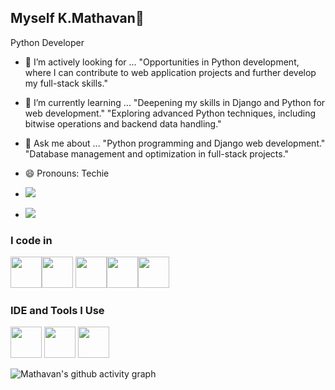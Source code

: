 ## Myself K.Mathavan👋

Python Developer

- 👀 I’m actively looking for ...
"Opportunities in Python development, where I can contribute to web application projects and further develop my full-stack skills."
- 🌱 I’m currently learning ...
"Deepening my skills in Django and Python for web development."
"Exploring advanced Python techniques, including bitwise operations and backend data handling."
- 💬 Ask me about ...
"Python programming and Django web development."
"Database management and optimization in full-stack projects."

- 😄 Pronouns: Techie
  
- <a href="mailto:kmathavancsegmail.com">
    <img src="https://img.shields.io/badge/Gmail-kmathavancsegmail.com-D14836?style=for-the-badge&logo=gmail&logoColor=white" />
</a>

- <a href="https://libraryproject.pythonanywhere.com/">
    <img src="https://img.shields.io/badge/Project-Library%20Management%20System-4CAF50?style=for-the-badge&logo=google-chrome&logoColor=white" />
</a>





### I code in
<img height="50" width="50" src="https://img.icons8.com/color/48/000000/python.png"/><img height="50" width="50" src=https://img.icons8.com/color/48/django.png >
<img height="50" width="50" src="https://img.icons8.com/color/48/000000/html-5.png" /><img height="50" width="50" src="https://img.icons8.com/color/48/000000/css3.png" /><img height="50" width="50" src="https://img.icons8.com/fluency/48/mysql-logo.png"/>


### IDE and Tools I Use
<img height="50" width="50" src="https://img.icons8.com/color/48/000000/visual-studio-code-2019.png"/> <img height="50" width="50" src="https://img.icons8.com/color/48/000000/pycharm.png"/> <img height="50" width="50" src="https://img.icons8.com/glyph-neue/64/github.png"/> 

![Mathavan's github activity graph](https://github-readme-activity-graph.vercel.app/graph?username=Mathavancse&bg_color=000000&color=15d57c&line=0ae65e&point=1a4d39&area=true&hide_border=true)
